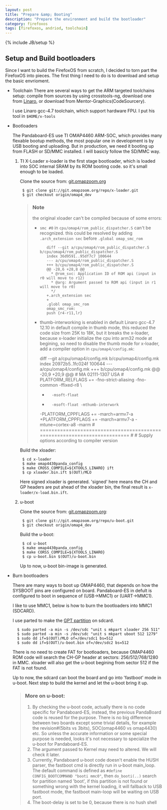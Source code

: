 ```yaml
---
layout: post
title: "Prepare &amp; Booting"
description: "Prepare the environment and build the bootloader"
category: firefoxos
tags: [firefoxos, andriod, toolchain]
---
```

{% include JB/setup %}

## Setup and Build bootloaders

Since I want to build the FirefoxOS from scratch, I decided to torn part the FirefoxOS into pieces. The first thing I need to do is to download and setup the basic envrioment.

-  Toolchain
	There are several ways to get the ARM targeted toolchains setup: compile from sources by using crosstools-ng, download one from [Linaro](https://launchpad.net/linaro-toolchain-binaries), or download from Mentor-Graphics(CodeSourcery).

	I use Linaro gcc-4.7 toolchain, which support hardware FPU. I put his tool in `$HOME/x-tools`

- Bootloaders

	The Pandaboard-ES use TI OMAP4460 ARM-SOC, which provides many flexable bootup methods, the most popular one in development is by USB booting and uploading. But in production, we need it booting up from FLASH or SD/MMC installed. I will basicly follow the SD/MMC way.

	1. TI X-Loader
		x-loader is the first stage bootloader, which is loaded into SOC internal SRAM by its ROM booting code.
        so it's small enough to be loaded.

		Clone the source from: [git.omapzoom.org](git://git.omapzoom.org/repo/x-loader.git)

			$ git clone git://git.omapzoom.org/repo/x-loader.git
			$ git checkout origin/omap4_dev

		> ### Note
		>  the original xloader can't be compiled because of some errors:
		>
		>  - `smc #0` in `cpu/omap4/rom_public_dispatcher.S` can't be recognized.
		>     this could be resolved by adding `.arch_extension sec` before `.global omap_smc_rom`
		>
		>			diff --git a/cpu/omap4/rom_public_dispatcher.S b/cpu/omap4/rom_public_dispatcher.S
		>			index 36d9591..95df7c7 100644
		>			--- a/cpu/omap4/rom_public_dispatcher.S
		>			+++ b/cpu/omap4/rom_public_dispatcher.S
		>			@@ -28,6 +28,8 @@
		>			  * @rom_svc: Application ID of ROM api (input in r0 will move to r12)
		>			  * @arg: Argument passed to ROM api (input in r1 will move to r0)
		>			  */
		>			+.arch_extension sec
		>			+
		>			.globl omap_smc_rom
		>			omap_smc_rom:
		>			push {r4-r11,lr}
		>
		>
		>  - thumb-interworking is enabled in default
		> 	  Linaro gcc-4.7 12.10 in default compile in thumb mode, this reduced the code size from 25K to 18K, but it breaks the x-loader, because x-loader initialize the cpu into arm32 mode at begining, so need to disable the thumb mode for x-loader,
		>	  add a compiler option in `cpu/omap4/config.mk`:
		>
		>		diff --git a/cpu/omap4/config.mk b/cpu/omap4/config.mk
		>		index 20972b5..1fc024f 100644
		>		--- a/cpu/omap4/config.mk
		>		+++ b/cpu/omap4/config.mk
		>		@@ -20,9 +20,9 @@
		>		 # MA 02111-1307 USA
		>		 #
		>		 PLATFORM_RELFLAGS += -fno-strict-aliasing  -fno-common -ffixed-r8 \
		>		-       -msoft-float
		>		+       -msoft-float -mthumb-interwork
		>		 
		>		-PLATFORM_CPPFLAGS += -march=armv7-a
		>		+PLATFORM_CPPFLAGS += -march=armv7-a -mtune=cortex-a8 -marm
		>		 # =========================================================================
		>		 #
		>		 # Supply options according to compiler version

		Build the xloader:

			$ cd x-loader
			$ make omap4430panda_config
			$ make CROSS_COMPILE=${XTOOLS_LINARO} ift
			$ cp xloader.bin.ift $(OUT)/MLO

		Here signed xloader is generated. 'signed' here means the CH and GP headers are put ahead of the xloader bin, the final result is `x-loader/x-load.bin.ift`.

	2. u-boot

		Clone the source from: [git.omapzoom.org](git://git.omapzoom.org/repo/u-boot.git):

			$ git clone git://git.omapzoom.org/repo/u-boot.git
			$ git checkout origin/omap4_dev

		Build the u-boot:

			$ cd u-boot
			$ make omap4430panda_config
			$ make CORSS_COMPILE=${XTOOLS_LINARO}
			$ cp u-boot.bin $(OUT)/u-boot.bin

		Up to now, u-boot bin-image is generated.

- Burn bootloaders

	There are many ways to boot up OMAP4460, that depends on how the SYSBOOT pins are configured on board. Pandaboard-ES in defult is configured to boot in sequence of
(USB->MMC1) or (UART->MMC1).

	I like to use MMC1, below is how to burn the bootloaders into MMC1 (SDCARD).

	I use parted to make the [GPT partition](http://en.wikipedia.org/wiki/GUID_Partition_Table) on sdcard.

		$ sudo parted -a min -s /dev/sdc "unit s mkpart xloader 256 511"
		$ sudo parted -a min -s /dev/sdc "unit s mkpart uboot 512 1279"
		$ sudo dd if=$(OUT)/MLO of=/dev/sdc1 bs=512
		$ sudo dd if=$(OUT)/u-boot.bin of=/dev/sdc2 bs=512

	There is no need to create FAT for bootloaders, because OMAP4460 ROM code will search the CH-GP header at sectors: 256/512/768/1280 in MMC.
	xloader will also get the u-boot begining from sector 512 if the FAT is not found.

	Up to now, the sdcard can boot the board and go into 'fastboot' mode in u-boot.
	Next step to build the kernel and let the u-boot bring it up.

	> ### More on u-boot:
	> 1. By checking the u-boot code, actually there is no code specific for Pandaboard-ES, instead, the previous PandaBoard code is reused for the purpose.
	>    There is no big difference between two boards except some trivial details, for example the revision#(5bits vs 3bits), SOC(omap4460 vs omap4430) etc.
	>    So unless the accurate information or some special purpose is needed, looks it's not necessary to specialize the u-boot for Pandaboard-ES.
	> 2. The argument passed to Kernel may need to altered. We will check it later.
	> 3. Currently, Pandaboard u-boot code doesn't enable the HUSH parser, the fastboot cmd is directly run in u-boot main_loop. 
	>    The default command is defined as `#define CONFIG_BOOTCOMMAND "booti mmc0"`, then `do_booti(..)` search for partition named 'boot', if this partition is not found or 
	>	 something wrong with the kernel loading, it will fallback to USB fastboot mode, the fastboot main-loop will be waiting on USB port.
	> 4. The boot-delay is set to be 0, because there is no hush shell



